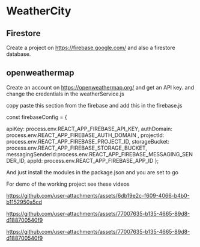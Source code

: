 # WeatherCity

## Firestore
Create a project on https://firebase.google.com/ and also a firestore database.

## openweathermap
Create an account on https://openweathermap.org/ and get an API key.
and change the credentials in the weatherService.js

copy paste this section from the firebase and add this in the firebase.js

const firebaseConfig = {


apiKey: process.env.REACT_APP_FIREBASE_API_KEY,
authDomain: process.env.REACT_APP_FIREBASE_AUTH_DOMAIN ,
projectId: process.env.REACT_APP_FIREBASE_PROJECT_ID,
storageBucket: process.env.REACT_APP_FIREBASE_STORAGE_BUCKET,
messagingSenderId:process.env.REACT_APP_FIREBASE_MESSAGING_SENDER_ID,
appId: process.env.REACT_APP_FIREBASE_APP_ID 
};

And just install the modules in the package.json and you are set to go

For demo of the working project see these videos


https://github.com/user-attachments/assets/6db19e2c-f609-4066-b4b0-b1152950a5cd




https://github.com/user-attachments/assets/77007635-b135-4665-89d8-d188700540f9

https://github.com/user-attachments/assets/77007635-b135-4665-89d8-d188700540f9


